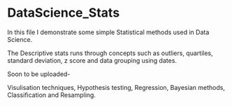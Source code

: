 # DataScience_Stats

In this file I demonstrate some simple Statistical methods used in Data Science. 

The Descriptive stats runs through concepts such as outliers, quartiles, standard deviation, z score and data grouping using dates.

Soon to be uploaded-

Visulisation techniques, Hypothesis testing, Regression, Bayesian methods, Classification and Resampling.
